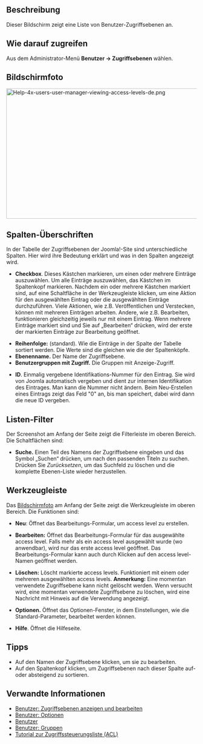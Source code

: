 <!-- Filename: Help4.x:Users:_Viewing_Access_Levels / Display title: Benutzer: Zugriffsebenen anzeigen -->

## Beschreibung

Dieser Bildschirm zeigt eine Liste von Benutzer-Zugriffsebenen an.

## Wie darauf zugreifen

Aus dem Administrator-Menü **Benutzer **→** Zugriffsebenen** wählen.

## Bildschirmfoto

<img
src="https://docs.joomla.org/images/thumb/4/42/Help-4x-users-user-manager-viewing-access-levels-de.png/800px-Help-4x-users-user-manager-viewing-access-levels-de.png"
decoding="async"
srcset="https://docs.joomla.org/images/thumb/4/42/Help-4x-users-user-manager-viewing-access-levels-de.png/1200px-Help-4x-users-user-manager-viewing-access-levels-de.png 1.5x, https://docs.joomla.org/images/4/42/Help-4x-users-user-manager-viewing-access-levels-de.png 2x"
data-file-width="1357" data-file-height="583" width="800" height="344"
alt="Help-4x-users-user-manager-viewing-access-levels-de.png" />

## Spalten-Überschriften

In der Tabelle der Zugriffsebenen der Joomla!-Site sind unterschiedliche
Spalten. Hier wird ihre Bedeutung erklärt und was in den Spalten
angezeigt wird.

- **Checkbox**. Dieses Kästchen markieren, um einen oder mehrere
  Einträge auszuwählen. Um alle Einträge auszuwählen, das Kästchen im
  Spaltenkopf markieren. Nachdem ein oder mehrere Kästchen markiert
  sind, auf eine Schaltfläche in der Werkzeugleiste klicken, um eine
  Aktion für den ausgewählten Eintrag oder die ausgewählten Einträge
  durchzuführen. Viele Aktionen, wie z.B. Veröffentlichen und
  Verstecken, können mit mehreren Einträgen arbeiten. Andere, wie z.B.
  Bearbeiten, funktionieren gleichzeitig jeweils nur mit einem Eintrag.
  Wenn mehrere Einträge markiert sind und Sie auf „Bearbeiten“ drücken,
  wird der erste der markierten Einträge zur Bearbeitung geöffnet.

<!-- -->

- **Reihenfolge:** (standard). Wie die Einträge in der Spalte der
  Tabelle sortiert werden. Die Werte sind die gleichen wie die der
  Spaltenköpfe.
- **Ebenenname.** Der Name der Zugriffsebene.
- **Benutzergruppen mit Zugriff.** Die Gruppen mit Anzeige-Zugriff.

<!-- -->

- **ID**. Einmalig vergebene Identifikations-Nummer für den Eintrag. Sie
  wird von Joomla automatisch vergeben und dient zur internen
  Identifikation des Eintrages. Man kann die Nummer nicht ändern. Beim
  Neu-Erstellen eines Eintrags zeigt das Feld "0" an, bis man speichert,
  dabei wird dann die neue ID vergeben.

## Listen-Filter

Der Screenshot am Anfang der Seite zeigt die Filterleiste im oberen
Bereich. Die Schaltflächen sind:

- **Suche.** Einen Teil des Namens der Zugriffsebene eingeben und das
  Symbol „Suchen“ drücken, um nach den passenden Titeln zu suchen.
  Drücken Sie *Zurücksetzen*, um das Suchfeld zu löschen und die
  komplette Ebenen-Liste wieder herzustellen.

## Werkzeugleiste

Das [Bildschirmfoto](#Bildschirmfoto) am Anfang der Seite zeigt die
Werkzeugleiste im oberen Bereich. Die Funktionen sind:

- **Neu**: Öffnet das Bearbeitungs-Formular, um access level zu
  erstellen.

<!-- -->

- **Bearbeiten:** Öffnet das Bearbeitungs-Formular für das ausgewählte
  access level. Falls mehr als ein access level ausgewählt wurde (wo
  anwendbar), wird nur das erste access level geöffnet. Das
  Bearbeitungs-Formular kann auch durch Klicken auf den access
  level-Namen geöffnet werden.

<!-- -->

- **Löschen:** Löscht markierte access levels. Funktioniert mit einem
  oder mehreren ausgewählten access levels. **Anmerkung:** Eine momentan
  verwendete Zugriffsebene kann nicht gelöscht werden. Wenn versucht
  wird, eine momentan verwendete Zugriffsebene zu löschen, wird eine
  Nachricht mit Hinweis auf die Verwendung angezeigt.

<!-- -->

- **Optionen.** Öffnet das Optionen-Fenster, in dem Einstellungen, wie
  die Standard-Parameter, bearbeitet werden können.

<!-- -->

- **Hilfe**. Öffnet die Hilfeseite.

## Tipps

- Auf den Namen der Zugriffsebene klicken, um sie zu bearbeiten.
- Auf den Spaltenkopf klicken, um Zugriffsebenen nach dieser Spalte auf-
  oder absteigend zu sortieren.

## Verwandte Informationen

- [Benutzer: Zugriffsebenen anzeigen und
  bearbeiten](https://docs.joomla.org/Help4.x:Users:_Edit_Viewing_Access_Level/de "Help4.x:Users: Edit Viewing Access Level/de")
- [Benutzer:
  Optionen](https://docs.joomla.org/Help4.x:Users:_Options/de "Help4.x:Users: Options/de")
- [Benutzer](https://docs.joomla.org/Help4.x:Users/de "Help4.x:Users/de")
- [Benutzer:
  Gruppen](https://docs.joomla.org/Help4.x:Users:_Groups/de "Help4.x:Users: Groups/de")
- [Tutorial zur Zugriffssteuerungsliste
  (ACL)](https://docs.joomla.org/J3.x:Access_Control_List_Tutorial/de "J3.x:Access Control List Tutorial/de")
